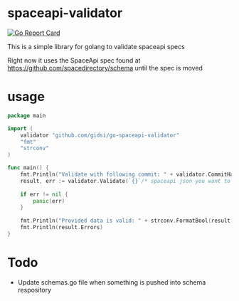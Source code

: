 spaceapi-validator
==
[![Go Report Card](https://goreportcard.com/badge/github.com/gidsi/go-spaceapi-validator)](https://goreportcard.com/report/github.com/gidsi/go-spaceapi-validator)

This is a simple library for golang to validate spaceapi specs

Right now it uses the SpaceApi spec found at https://github.com/spacedirectory/schema until the spec is moved

usage
==
```go
package main

import (
	validator "github.com/gidsi/go-spaceapi-validator"
	"fmt"
	"strconv"
)

func main() {
	fmt.Println("Validate with following commit: " + validator.CommitHash)
	result, err := validator.Validate(`{}`/* spaceapi json you want to validate */)
	
	if err != nil {
		panic(err)
	}
	
	fmt.Println("Provided data is valid: " + strconv.FormatBool(result.Valid))
	fmt.Println(result.Errors)
}
```

Todo
==
* Update schemas.go file when something is pushed into schema respository